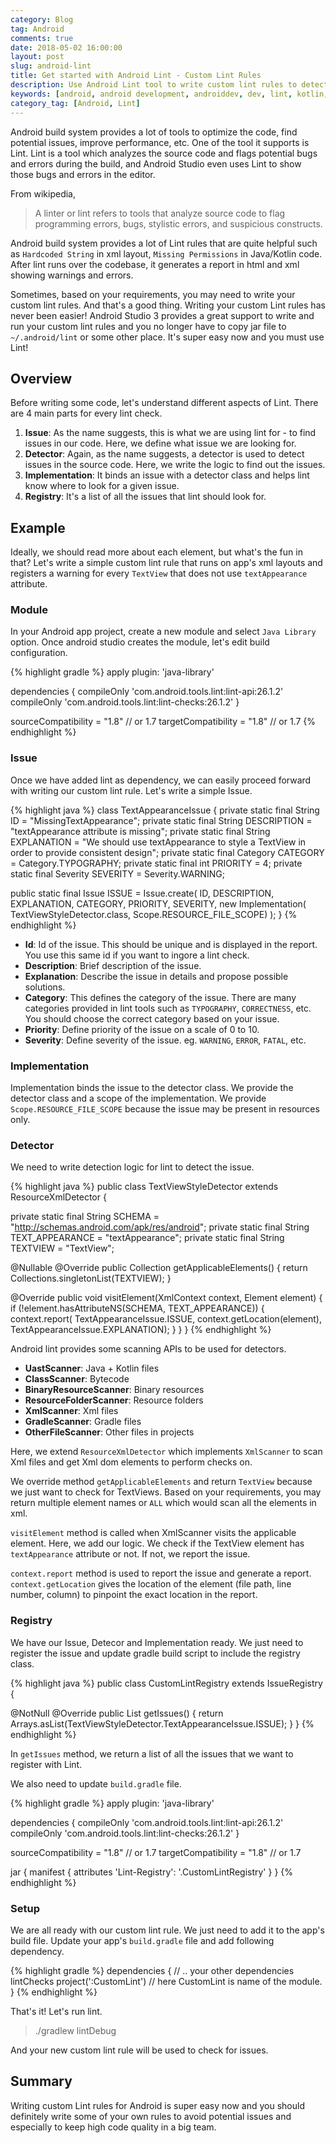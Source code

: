 ```yaml
---
category: Blog
tag: Android
comments: true
date: 2018-05-02 16:00:00
layout: post
slug: android-lint
title: Get started with Android Lint - Custom Lint Rules
description: Use Android Lint tool to write custom lint rules to detect and prevnet potential issues and bugs
keywords: [android, android development, androiddev, dev, lint, kotlin, android studio, lint custom rule, lint xml resource, custom lint, how to write custom lint rule, gradle, builds, continuous integration]
category_tag: [Android, Lint]
---
```


Android build system provides a lot of tools to optimize the code, find potential issues, improve performance, etc. One of the tool it supports is Lint. Lint is a tool which analyzes the source code and flags potential bugs and errors during the build, and Android Studio even uses Lint to show those bugs and errors in the editor.

From wikipedia,

 > A linter or lint refers to tools that analyze source code to flag programming errors, bugs, stylistic errors, and suspicious constructs.

Android build system provides a lot of Lint rules that are quite helpful such as `Hardcoded String` in xml layout, `Missing Permissions` in Java/Kotlin code. After lint runs over the codebase, it generates a report in html and xml showing warnings and errors.

Sometimes, based on your requirements, you may need to write your custom lint rules. And that's a good thing. Writing your custom Lint rules has never been easier! Android Studio 3 provides a great support to write and run your custom lint rules and you no longer have to copy jar file to `~/.android/lint` or some other place. It's super easy now and you must use Lint!

## Overview

Before writing some code, let's understand different aspects of Lint. There are 4 main parts for every lint check.

 1. **Issue**: As the name suggests, this is what we are using lint for - to find issues in our code. Here, we define what issue we are looking for.
 2. **Detector**: Again, as the name suggests, a detector is used to detect issues in the source code. Here, we write the logic to find out the issues.
 3. **Implementation**: It binds an issue with a detector class and helps lint know where to look for a given issue.
 4. **Registry**: It's a list of all the issues that lint should look for.

## Example

Ideally, we should read more about each element, but what's the fun in that? Let's write a simple custom lint rule that runs on app's xml layouts and registers a warning for every `TextView` that does not use `textAppearance` attribute.

### Module

In your Android app project, create a new module and select `Java Library` option. Once android studio creates the module, let's edit build configuration.

{% highlight gradle %}
apply plugin: 'java-library'

dependencies {
    compileOnly 'com.android.tools.lint:lint-api:26.1.2'
    compileOnly 'com.android.tools.lint:lint-checks:26.1.2'
}

sourceCompatibility = "1.8" // or 1.7
targetCompatibility = "1.8" // or 1.7
{% endhighlight %}

### Issue

Once we have added lint as dependency, we can easily proceed forward with writing our custom lint rule. Let's write a simple Issue.

{% highlight java %}
class TextAppearanceIssue {
  private static final String ID = "MissingTextAppearance";
  private static final String DESCRIPTION = "textAppearance attribute is missing";
  private static final String EXPLANATION = "We should use textAppearance to style a TextView in order to provide consistent design";
  private static final Category CATEGORY = Category.TYPOGRAPHY;
  private static final int PRIORITY = 4;
  private static final Severity SEVERITY = Severity.WARNING;

  public static final Issue ISSUE = Issue.create(
    ID, 
    DESCRIPTION, 
    EXPLANATION, 
    CATEGORY, 
    PRIORITY, 
    SEVERITY,
    new Implementation(
      TextViewStyleDetector.class, 
      Scope.RESOURCE_FILE_SCOPE)
  );
}
{% endhighlight %}

 - **Id**: Id of the issue. This should be unique and is displayed in the report. You use this same id if you want to ingore a lint check.
 - **Description**: Brief description of the issue.
 - **Explanation**: Describe the issue in details and propose possible solutions.
 - **Category**: This defines the category of the issue. There are many categories provided in lint tools such as `TYPOGRAPHY`, `CORRECTNESS`, etc. You should choose the correct category based on your issue.
 - **Priority**: Define priority of the issue on a scale of 0 to 10.
 - **Severity**: Define severity of the issue. eg. `WARNING`, `ERROR`, `FATAL`, etc. 

### Implementation

Implementation binds the issue to the detector class. We provide the detector class and a scope of the implementation. We provide `Scope.RESOURCE_FILE_SCOPE` because the issue may be present in resources only.

### Detector

We need to write detection logic for lint to detect the issue.

{% highlight java %}
public class TextViewStyleDetector extends ResourceXmlDetector {

  private static final String SCHEMA = "http://schemas.android.com/apk/res/android";
  private static final String TEXT_APPEARANCE = "textAppearance";
  private static final String TEXTVIEW = "TextView";

  @Nullable
  @Override
  public Collection<String> getApplicableElements() {
    return Collections.singletonList(TEXTVIEW);
  }

  @Override
  public void visitElement(XmlContext context, Element element) {
    if (!element.hasAttributeNS(SCHEMA, TEXT_APPEARANCE)) {
        context.report(
          TextAppearanceIssue.ISSUE, 
          context.getLocation(element), 
          TextAppearanceIssue.EXPLANATION);
    }
  }
}
{% endhighlight %}

Android lint provides some scanning APIs to be used for detectors.

 - **UastScanner**: Java + Kotlin files
 - **ClassScanner**: Bytecode
 - **BinaryResourceScanner**: Binary resources
 - **ResourceFolderScanner**: Resource folders
 - **XmlScanner**: Xml files
 - **GradleScanner**: Gradle files
 - **OtherFileScanner**: Other files in projects

Here, we extend `ResourceXmlDetector` which implements `XmlScanner` to scan Xml files and get Xml dom elements to perform checks on.

We override method `getApplicableElements` and return `TextView` because we just want to check for TextViews. Based on your requirements, you may return multiple element names or `ALL` which would scan all the elements in xml.

`visitElement` method is called when XmlScanner visits the applicable element. Here, we add our logic. We check if the TextView element has `textAppearance` attribute or not. If not, we report the issue.

`context.report` method is used to report the issue and generate a report. `context.getLocation` gives the location of the element (file path, line number, column) to pinpoint the exact location in the report.

### Registry

We have our Issue, Detecor and Implementation ready. We just need to register the issue and update gradle build script to include the registry class.

{% highlight java %}
public class CustomLintRegistry extends IssueRegistry {

  @NotNull
  @Override
  public List<Issue> getIssues() {
    return Arrays.asList(TextViewStyleDetector.TextAppearanceIssue.ISSUE);
  }
}
{% endhighlight %}

In `getIssues` method, we return a list of all the issues that we want to register with Lint.

We also need to update `build.gradle` file.

{% highlight gradle %}
apply plugin: 'java-library'

dependencies {
    compileOnly 'com.android.tools.lint:lint-api:26.1.2'
    compileOnly 'com.android.tools.lint:lint-checks:26.1.2'
}

sourceCompatibility = "1.8" // or 1.7
targetCompatibility = "1.8" // or 1.7

jar {
    manifest {
        attributes 'Lint-Registry': '<your package name>.CustomLintRegistry'
    }
}
{% endhighlight %}

### Setup

We are all ready with our custom lint rule. We just need to add it to the app's build file. Update your app's `build.gradle` file and add following dependency.

{% highlight gradle %}
dependencies {
	// .. your other dependencies
	lintChecks project(':CustomLint') // here CustomLint is name of the module.
}
{% endhighlight %}

That's it! Let's run lint.

> ./gradlew lintDebug

And your new custom lint rule will be used to check for issues.

## Summary

Writing custom Lint rules for Android is super easy now and you should definitely write some of your own rules to avoid potential issues and especially to keep high code quality in a big team.






 

